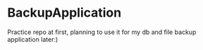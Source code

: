 # BackupApplication
Practice repo at first, planning to use it for my db and file backup application later:)
